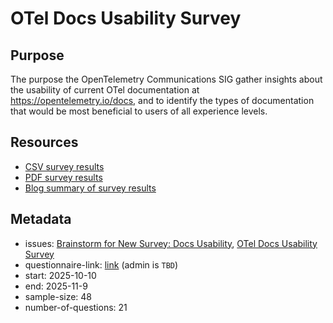 # OTel Docs Usability Survey

## Purpose

The purpose the OpenTelemetry Communications SIG gather insights about the usability of current OTel documentation at https://opentelemetry.io/docs, and to identify the types of documentation that would be most beneficial to users of all experience levels.

## Resources

* [CSV survey results](/end-user-surveys/docs-usability/otel-docs-usability-survey.csv)
* [PDF survey results](/end-user-surveys/docs-usability/otel-docs-usability-survey.pdf)
* [Blog summary of survey results](https://opentelemetry.io/blog/2024/otel-docs-survey)

## Metadata

* issues: [Brainstorm for New Survey: Docs Usability](https://github.com/open-telemetry/sig-end-user/issues/32), [OTel Docs Usability Survey](https://github.com/open-telemetry/sig-end-user/issues/69)
* questionnaire-link: [link](https://docs.google.com/forms/d/e/1FAIpQLSfNF91mQ3i-qn6NAFca_jNpa_yONC4ATvvF8ifGZs-0IL1uyw) (admin is `TBD`)
* start: 2025-10-10
* end: 2025-11-9
* sample-size: 48
* number-of-questions: 21